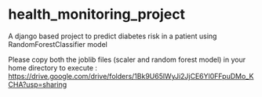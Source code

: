 # health_monitoring_project
A django based project to predict diabetes risk in a patient using RandomForestClassifier model

Please copy both the joblib files (scaler and random forest model) in your home directory to execute :
https://drive.google.com/drive/folders/1Bk9U65lWyJi2JjCE6Yl0FFpuDMo_KCHA?usp=sharing

